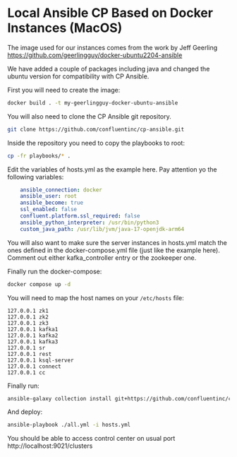 # Local Ansible CP Based on Docker Instances (MacOS)

The image used for our instances comes from the work by Jeff Geerling https://github.com/geerlingguy/docker-ubuntu2204-ansible

We have added a couple of packages including java and changed the ubuntu version for compatibility with CP Ansible.

First you will need to create the image:

```bash
docker build . -t my-geerlingguy-docker-ubuntu-ansible
```

You will also need to clone the CP Ansible git repository.

```bash
git clone https://github.com/confluentinc/cp-ansible.git
```

Inside the repository you need to copy the playbooks to root:

```bash
cp -fr playbooks/* .
```

Edit the variables of hosts.yml as the example here. Pay attention yo the following variables:

```yml
    ansible_connection: docker
    ansible_user: root
    ansible_become: true
    ssl_enabled: false
    confluent.platform.ssl_required: false
    ansible_python_interpreter: /usr/bin/python3
    custom_java_path: /usr/lib/jvm/java-17-openjdk-arm64
```

You will also want to make sure the server instances in hosts.yml match the ones defined in the docker-compose.yml file (just like the example here). Comment out either kafka_controller entry or the zookeeper one.

Finally run the docker-compose:

```bash
docker compose up -d
```

You will need to map the host names on your `/etc/hosts` file:

```
127.0.0.1 zk1
127.0.0.1 zk2
127.0.0.1 zk3
127.0.0.1 kafka1
127.0.0.1 kafka2
127.0.0.1 kafka3
127.0.0.1 sr
127.0.0.1 rest
127.0.0.1 ksql-server
127.0.0.1 connect
127.0.0.1 cc
```

Finally run:

```bash
ansible-galaxy collection install git+https://github.com/confluentinc/cp-ansible.git,7.5.x
```

And deploy:

```bash
ansible-playbook ./all.yml -i hosts.yml
```

You should be able to access control center on usual port http://localhost:9021/clusters